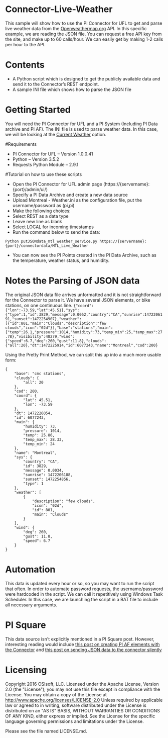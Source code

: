 # Connector-Live-Weather

This sample will show how to use the PI Connector for UFL to get and parse live weather data from the [Openweathermap.org](http://openweathermap.org/) API. In this specific example, we are reading the JSON file. You can request a free API key from the site, and make up to 60 calls/hour. We can easily get by making 1-2 calls per hour to the API.

# Contents 
- A Python script which is designed to get the publicly available data and send it to the Connector’s REST endpoint. 
- A sample INI file which shows how to parse the JSON file
 
# Getting Started
You will need the PI Connector for UFL and a PI System (Including PI Data archive and PI AF). The INI file is used to parse weather data. In this case, we will be looking at the [Current Weather](http://openweathermap.org/current) option. 

#Requirements
- PI Connector for UFL – Version 1.0.0.41
- Python – Version 3.5.2
- Requests Python Module – 2.9.1

#Tutorial on how to use these scripts
- Open the PI Connector for UFL admin page (https://{servername}:{port}/admin/ui/)
-	Specify a PI Data Archive and create a new data source
-	Upload Montreal - Weather.ini as the configuration file, put the username/password as (pi,pi) 
-	Make the following choices:
-	Select REST as a data type
-	Leave new line as blank
- Select LOCAL for incoming timestamps 
-	Run the command below to send the data:

`Python putJSONdata_mtl_weather_service.py https://{servername}:{port}/connectordata/MTL_Live_Weather`
- You can now see the PI Points created in the PI Data Archive, such as the temperature, weather status, and humidity. 
 
# Notes the Parsing of JSON data
The original JSON data file arrives unformatted and it is not straightforward for the Connector to parse it. We have several JSON elements, or bike stations, on one continuous line. 
`{"coord":{"lon":-73.59,"lat":45.51},"sys":{"type":1,"id":3829,"message":0.0052,"country":"CA","sunrise":1472206191,"sunset":1472254907},"weather":[{"id":801,"main":"Clouds","description":"few clouds","icon":"02d"}],"base":"stations","main":{"temp":26.1,"pressure":1014,"humidity":73,"temp_min":25,"temp_max":27.78},"visibility":48279,"wind":{"speed":6.7,"deg":260,"gust":11.8},"clouds":{"all":20},"dt":1472225914,"id":6077243,"name":"Montreal","cod":200}`

Using the Pretty Print Method, we can split this up into a much more usable form:
```
{
    "base": "cmc stations",
    "clouds": {
        "all": 20
    },
    "cod": 200,
    "coord": {
        "lat": 45.51,
        "lon": -73.59
    },
    "dt": 1472226054,
    "id": 6077243,
    "main": {
        "humidity": 73,
        "pressure": 1014,
        "temp": 25.86,
        "temp_max": 28.33,
        "temp_min": 24
    },
    "name": "Montreal",
    "sys": {
        "country": "CA",
        "id": 3829,
        "message": 0.0034,
        "sunrise": 1472206188,
        "sunset": 1472254856,
        "type": 1
    },
    "weather": [
        {
            "description": "few clouds",
            "icon": "02d",
            "id": 801,
            "main": "Clouds"
        }
    ],
    "wind": {
        "deg": 260,
        "gust": 11.8,
        "speed": 6.7
    }
}
```



# Automation
This data is updated every hour or so, so you may want to run the script that often. In order to automate password requests, the username/password were hardcoded in the script. We can call it repetitively using Windows Task Scheduler. In this case, we are launching the script in a BAT file to include all necessary arguments. 

# PI Square
This data source isn't explicitly mentioned in a PI Square post. However, interesting reading would include [this post on creating PI AF elements with the Connector](https://pisquare.osisoft.com/community/all-things-pi/pi-interfaces/blog/2016/08/19/building-a-pi-af-hierarchy-using-the-pi-connector-for-ufl) and [this post on sending JSON data to the connector silently](https://pisquare.osisoft.com/community/all-things-pi/pi-interfaces/blog/2016/08/19/mtl-intern-project-smart-cities-bike-shares-using-the-pi-connector-for-ufl-and-pi-af)


# Licensing 
Copyright 2016 OSIsoft, LLC.
Licensed under the Apache License, Version 2.0 (the "License"); you may not use this file except in compliance with the License. You may obtain a copy of the License at
   http://www.apache.org/licenses/LICENSE-2.0
Unless required by applicable law or agreed to in writing, software distributed under the License is distributed on an "AS IS" BASIS, WITHOUT WARRANTIES OR CONDITIONS OF ANY KIND, either express or implied. See the License for the specific language governing permissions and limitations under the License.

Please see the file named LICENSE.md.
